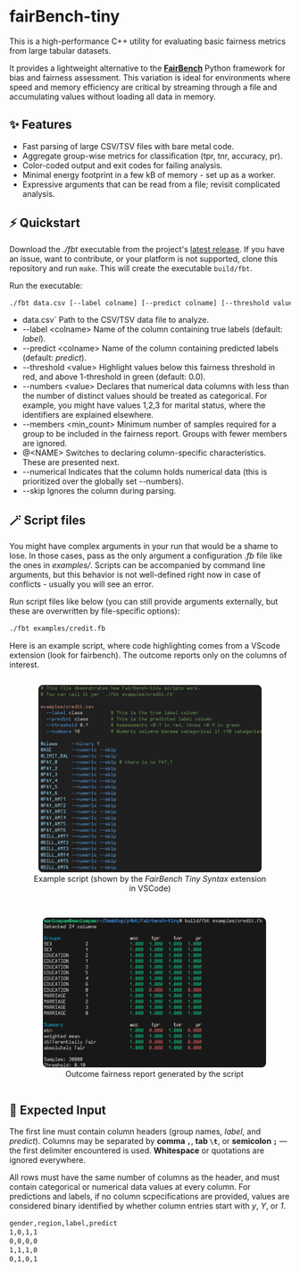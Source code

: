 # fairBench-tiny

This is a high-performance C++ utility for evaluating basic fairness metrics from large tabular datasets.  

It provides a lightweight alternative to the [**FairBench**](https://github.com/mever-team/FairBench) Python framework for bias and fairness assessment. This variation is ideal for environments where speed and memory efficiency are critical by streaming through a file and accumulating values without loading all data in memory.

## ✨ Features

- Fast parsing of large CSV/TSV files with bare metal code.  
- Aggregate group-wise metrics for classification (tpr, tnr, accuracy, pr).
- Color-coded output and exit codes for failing analysis. 
- Minimal energy footprint in a few kB of memory - set up as a worker.
- Expressive arguments that can be read from a file; revisit complicated analysis.

## ⚡ Quickstart

Download the *./fbt* executable from the project's 
[latest release](https://github.com/maniospas/fairbench-tiny/releases/latest).
If you have an issue, want to contribute, or your platform is not supported, clone this repository and run `make`. This will create the executable `build/fbt`.

Run the executable:

```bash
./fbt data.csv [--label colname] [--predict colname] [--threshold value] [--members min_count]
```

- data.csv` Path to the CSV/TSV data file to analyze.
- --label &lt;colname> Name of the column containing true labels (default: *label*).
- --predict &lt;colname> Name of the column containing predicted labels (default: *predict*).
- --threshold &lt;value> Highlight values below this fairness threshold in red, and above 1-threshold in green (default: 0.0).
- --numbers &lt;value> Declares that numerical data columns with less than the number of distinct values should be treated as categorical. For example, you might have values 1,2,3 for marital status, where the identifiers are explained elsewhere.
- --members &lt;min_count> Minimum number of samples required for a group to be included in the fairness report. Groups with fewer members are ignored.
- @&lt;NAME> Switches to declaring column-specific characteristics. These are presented next.
- --numerical Indicates that the column holds numerical data (this is prioritized over the globally set --numbers).
- --skip Ignores the column during parsing.

## 🪄 Script files

You might have complex arguments in your run that would be a shame to lose.
In those cases, pass as the only argument a configuration *.fb* file like the ones in *examples/*. 
Scripts can be accompanied by command line arguments, but this behavior is not 
well-defined right now in case of conflicts - usually you will see an error.

Run script files like below (you can still provide arguments externally, but these are overwritten by
file-specific options):

```bash
./fbt examples/credit.fb
```

Here is an example script, where code highlighting comes from a VScode extension (look for fairbench).
The outcome reports only on the columns of interest.

<div style="display: flex; justify-content: center; gap: 1rem; flex-wrap: wrap;">
  <figure style="text-align: center;">
    <img src="examples/fbt_script.png" alt="Example Script" width="400" style="border-radius: 8px;"><br>
    <figcaption>Example script (shown by the <i>FairBench Tiny Syntax</i> extension in VSCode)</figcaption>
  </figure>
  <br>
  <figure style="text-align: center;">
    <img src="examples/fbt_results.png" alt="Outcome Report" width="400" style="border-radius: 8px;"><br>
    <figcaption>Outcome fairness report generated by the script</figcaption>
  </figure>
</div>


## 📘 Expected Input

The first line must contain column headers (group names, *label*, and *predict*). Columns may be separated by **comma `,`**, **tab `\t`**, or **semicolon `;`** — the first delimiter encountered is used. **Whitespace** or quotations are ignored everywhere.  

All rows must have the same number of columns as the header, and must contain categorical or numerical data values at every column. For predictions and labels, if no column scpecifications are provided, values are considered binary identified by whether column entries start with
*y*, *Y*, or *1*.

```csv
gender,region,label,predict
1,0,1,1
0,0,0,0
1,1,1,0
0,1,0,1
```